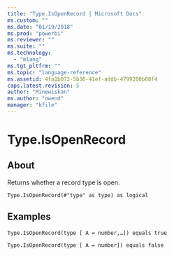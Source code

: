 ```yaml
---
title: "Type.IsOpenRecord | Microsoft Docs"
ms.custom: ""
ms.date: "01/19/2018"
ms.prod: "powerbi"
ms.reviewer: ""
ms.suite: ""
ms.technology: 
  - "mlang"
ms.tgt_pltfrm: ""
ms.topic: "language-reference"
ms.assetid: 4fa1b072-5b30-41ef-addb-4799200b88f4
caps.latest.revision: 5
author: "Minewiskan"
ms.author: "owend"
manager: "kfile"
---
```

# Type.IsOpenRecord

  
## About  
Returns whether a record type is open.  
  
```  
Type.IsOpenRecord(#"type" as type) as logical  
```  
  
## Examples  
  
```  
Type.IsOpenRecord(type [ A = number,…]) equals true  
```  
  
```  
Type.IsOpenRecord(type [ A = number]) equals false  
```  
